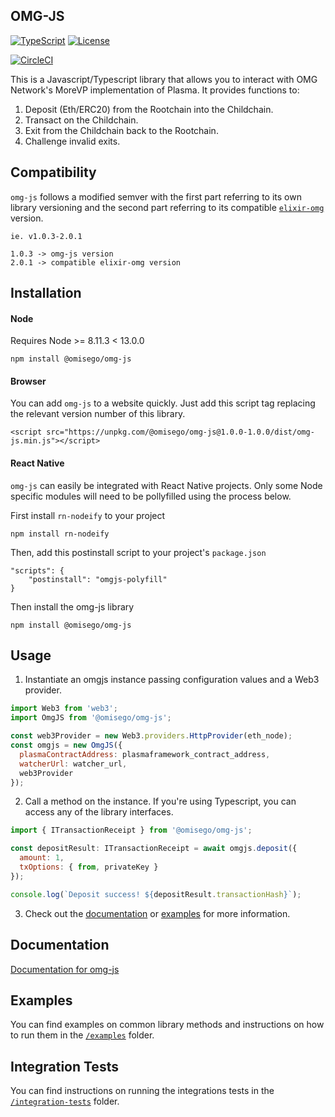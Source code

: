 ## OMG-JS 

[![TypeScript](https://img.shields.io/badge/%3C%2F%3E-TypeScript-%230074c1.svg)](http://www.typescriptlang.org/)
[![License](https://img.shields.io/badge/License-Apache%202.0-blue.svg)](https://opensource.org/licenses/Apache-2.0)

[![CircleCI](https://circleci.com/gh/omgnetwork/omg-js/tree/master.svg?style=svg)](https://circleci.com/gh/omgnetwork/omg-js/tree/master)

This is a Javascript/Typescript library that allows you to interact with OMG Network's MoreVP implementation of Plasma. It provides functions to:

1. Deposit (Eth/ERC20) from the Rootchain into the Childchain.
2. Transact on the Childchain.
3. Exit from the Childchain back to the Rootchain.
4. Challenge invalid exits.

## Compatibility

`omg-js` follows a modified semver with the first part referring to its own library versioning and the second part referring to its compatible [`elixir-omg`](https://github.com/omgnetwork/elixir-omg/releases) version.

```
ie. v1.0.3-2.0.1

1.0.3 -> omg-js version
2.0.1 -> compatible elixir-omg version
```

## Installation

#### Node
Requires Node >= 8.11.3 < 13.0.0
```
npm install @omisego/omg-js
```

#### Browser
You can add `omg-js` to a website quickly. Just add this script tag replacing the relevant version number of this library.
```
<script src="https://unpkg.com/@omisego/omg-js@1.0.0-1.0.0/dist/omg-js.min.js"></script>
```

#### React Native
`omg-js` can easily be integrated with React Native projects. Only some Node specific modules will need to be pollyfilled using the process below.

First install `rn-nodeify` to your project
```
npm install rn-nodeify
```

Then, add this postinstall script to your project's `package.json`
```
"scripts": {
    "postinstall": "omgjs-polyfill"
}
```

Then install the omg-js library
```
npm install @omisego/omg-js
```

## Usage

1. Instantiate an omgjs instance passing configuration values and a Web3 provider.
```js
import Web3 from 'web3';
import OmgJS from '@omisego/omg-js';

const web3Provider = new Web3.providers.HttpProvider(eth_node);
const omgjs = new OmgJS({
  plasmaContractAddress: plasmaframework_contract_address,
  watcherUrl: watcher_url,
  web3Provider
});
```

2. Call a method on the instance. If you're using Typescript, you can access any of the library interfaces.
```js
import { ITransactionReceipt } from '@omisego/omg-js';

const depositResult: ITransactionReceipt = await omgjs.deposit({
  amount: 1,
  txOptions: { from, privateKey }
});

console.log(`Deposit success! ${depositResult.transactionHash}`);
```

3. Check out the [documentation](https://docs.omg.network/omg-js/) or [examples](./examples) for more information.

## Documentation

[Documentation for omg-js ](https://docs.omg.network/omg-js/)

## Examples

You can find examples on common library methods and instructions on how to run them in the [`/examples`](./examples) folder.

## Integration Tests

You can find instructions on running the integrations tests in the [`/integration-tests`](./integration-tests) folder.
